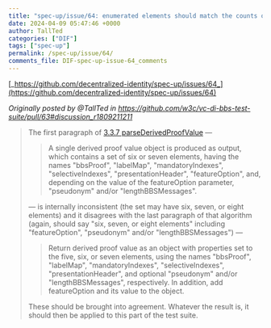 ```yaml
---
title: "spec-up/issue/64: enumerated elements should match the counts of those elements"
date: 2024-04-09 05:47:46 +0000
author: TallTed
categories: ["DIF"]
tags: ["spec-up"]
permalink: /spec-up/issue/64/
comments_file: DIF-spec-up-issue-64_comments
---
```


[_https://github.com/decentralized-identity/spec-up/issues/64_](https://github.com/decentralized-identity/spec-up/issues/64)

_Originally posted by @TallTed in https://github.com/w3c/vc-di-bbs-test-suite/pull/63#discussion_r1809211211_

> The first paragraph of [3.3.7 parseDerivedProofValue](https://w3c.github.io/vc-di-bbs/#parsederivedproofvalue) —
>
>> A single derived proof value object is produced as output, which contains a set of six or seven elements, having the names "bbsProof", "labelMap", "mandatoryIndexes", "selectiveIndexes", "presentationHeader", "featureOption", and, depending on the value of the featureOption parameter, "pseudonym" and/or "lengthBBSMessages".
>
>— is internally inconsistent (the set may have six, seven, or eight elements) and it disagrees with the last paragraph of that algorithm (again, should say "six, seven, or eight elements" including "featureOption", "pseudonym" and/or "lengthBBSMessages") —
>
>> Return derived proof value as an object with properties set to the five, six, or seven elements, using the names "bbsProof", "labelMap", "mandatoryIndexes", "selectiveIndexes", "presentationHeader", and optional "pseudonym" and/or "lengthBBSMessages", respectively. In addition, add featureOption and its value to the object.
>
> These should be brought into agreement. Whatever the result is, it should then be applied to this part of the test suite.
